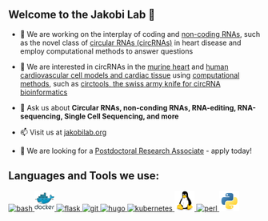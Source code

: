 Welcome to the Jakobi Lab 👋
---

- 🔭 We are working on the interplay of coding and [non-coding RNAs](https://en.wikipedia.org/wiki/Non-coding_RNA), such as the novel class of [circular RNAs (circRNAs)](https://en.wikipedia.org/wiki/Circular_RNA) in heart disease and employ computational methods to answer questions

- 📝 We are interested in circRNAs in the [murine heart](https://doi.org/10.1016/j.gpb.2016.02.003) and [human cardiovascular cell models and cardiac tissue](https://doi.org/10.3390/cells9071616) using [computational methods](https://doi.org/10.1002/wrna.1528), such as [circtools, the swiss army knife for circRNA bioinformatics](https://doi.org/10.1093/bioinformatics/bty948)

- 💬 Ask us about **Circular RNAs, non-conding RNAs, RNA-editing, RNA-sequencing, Single Cell Sequencing, and more**

- 📫 Visit us at [jakobilab.org](https://jakobilab.org)

- 👯 We are looking for a [Postdoctoral Research Associate](https://arizona.csod.com/ux/ats/careersite/4/home/requisition/9755?c=arizona) - apply today!

Languages and Tools we use:
---
<p align="left"><a href="https://www.gnu.org/software/bash/" target="_blank" rel="noreferrer"> <img src="https://www.vectorlogo.zone/logos/gnu_bash/gnu_bash-icon.svg" alt="bash" width="40" height="40"/> </a> <a href="https://www.docker.com/" target="_blank" rel="noreferrer"> <img src="https://raw.githubusercontent.com/devicons/devicon/master/icons/docker/docker-original-wordmark.svg" alt="docker" width="40" height="40"/> </a> <a href="https://flask.palletsprojects.com/" target="_blank" rel="noreferrer"> <img src="https://www.vectorlogo.zone/logos/pocoo_flask/pocoo_flask-icon.svg" alt="flask" width="40" height="40"/> </a> <a href="https://git-scm.com/" target="_blank" rel="noreferrer"> <img src="https://www.vectorlogo.zone/logos/git-scm/git-scm-icon.svg" alt="git" width="40" height="40"/> </a> <a href="https://gohugo.io/" target="_blank" rel="noreferrer"> <img src="https://api.iconify.design/logos-hugo.svg" alt="hugo" width="40" height="40"/> </a> <a href="https://kubernetes.io" target="_blank" rel="noreferrer"> <img src="https://www.vectorlogo.zone/logos/kubernetes/kubernetes-icon.svg" alt="kubernetes" width="40" height="40"/> </a> <a href="https://www.linux.org/" target="_blank" rel="noreferrer"> <img src="https://raw.githubusercontent.com/devicons/devicon/master/icons/linux/linux-original.svg" alt="linux" width="40" height="40"/> </a> <a href="https://www.perl.org/" target="_blank" rel="noreferrer"> <img src="https://api.iconify.design/logos-perl.svg" alt="perl" width="40" height="40"/> </a> <a href="https://www.python.org" target="_blank" rel="noreferrer"> <img src="https://raw.githubusercontent.com/devicons/devicon/master/icons/python/python-original.svg" alt="python" width="40" height="40"/> </a> </p>
